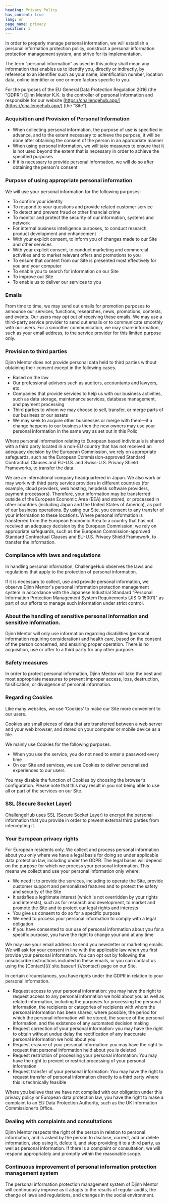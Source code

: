 ```yaml
---
heading: Privacy Policy
has_content: true
lang: en
page_name: privacy
position: 1
---
```

In order to properly manage personal information,
we will establish a personal information protection policy,
construct a personal information protection management system,
and strive for its implementation.

The term “personal information” as used in this policy shall mean
any information that enables us to identify you,
directly or indirectly,
by reference to an identifier such as your name,
identification number,
location data,
online identifier
or one or more factors specific to you.

For the purposes of the EU General Data Protection Regulation 2016
(the “GDPR”)
Djinn Mentor K.K. is the controller of personal information
and responsible for our website
[https://challengehub.app/](https://challengehub.app/)
(the “Site”).

### Acquisition and Provision of Personal Information

- When collecting personal information,
the purpose of use is specified in advance,
and to the extent necessary to achieve the purpose,
it will be done after obtaining the consent of the person
in an appropriate manner
- When using personal information,
we will take measures to ensure that it is not used
beyond the extent that is necessary in order to achieve the specified purposes
- If it is necessary to provide personal information,
we will do so after obtaining the person's consent

### Purpose of using appropriate personal information

We will use your personal information for the following purposes:

- To confirm your identity
- To respond to your questions
and provide related customer service
- To detect and prevent fraud
or other financial crime
- To monitor and protect the security of
our information, systems and network
- For internal business intelligence purposes,
to conduct research,
product development and enhancement
- With your explicit consent,
to inform you of
changes made to our Site and other services
- With your explicit consent,
to conduct marketing and commercial activities
and to market relevant offers and promotions to you
- To ensure that content from our Site
is presented most effectively for you and your computer
- To enable you to search for information on our Site
- To improve our Site
- To enable us to deliver our services to you

### Emails

From time to time,
we may send out emails for promotion purposes
to announce our services, functions, researches,
news, promotions, contests, and events.
Our users may opt out of receiving these emails.
We may use a third-party service provider
to send out emails
or to communicate smoothly with our users.
For a smoother communication,
we may share information,
such as your email address,
to the service provider for this limited purpose only.

### Provision to third parties

Djinn Mentor does not provide personal data held
to third parties without obtaining their consent
except in the following cases.

- Based on the law
- Our professional advisors such as auditors,
accountants and lawyers, etc.
- Companies that provide services to help us
with our business activities,
such as data storage, maintenance services,
database management, and payment processing
- Third parties to whom we may choose to sell,
transfer, or merge parts of our business or our assets
- We may seek to acquire other businesses or merge with them—if a change happens to our business
then the new owners may use your personal information
in the same way as set out in this Polic

Where personal information relating to
European based individuals is shared
with a third party located in a non-EU country
that has not received an adequacy decision by the European Commission,
we rely on appropriate safeguards,
such as the European Commission-approved
Standard Contractual Clauses
and EU-U.S. and Swiss-U.S. Privacy Shield Frameworks,
to transfer the data.

We are an international company headquartered in Japan.
We also work or may work with third party service providers
in different countries
(for example, cloud providers, web hosting,
helpdesk software providers, payment processors).
Therefore, your information may be transferred
outside of the European Economic Area (EEA)
and stored, or processed in other countries
(including Japan and the United States of America),
as part of our business operations.
By using our Site,
you consent to any transfer of your information to these locations.
Where personal information is transferred from the European Economic Area
to a country that has not received an adequacy decision
by the European Commission,
we rely on appropriate safeguards,
such as the European Commission-approved Standard Contractual Clauses
and EU-U.S. Privacy Shield Framework,
to transfer the information.

### Compliance with laws and regulations

In handling personal information,
ChallengeHub observes the laws and regulations
that apply to the protection of personal information.

If it is necessary to collect,
use and provide personal information,
we observe Djinn Mentor's personal information protection management system
in accordance with the Japanese Industrial Standard
"Personal Information Protection Management System Requirements (JIS Q 15001)"
as part of our efforts to manage such information under strict control.

### About the handling of sensitive personal information and sensitive information.

Djinn Mentor will only use information regarding disabilities
(personal information requiring consideration)
and health care, based on the consent of the person concerned,
and ensuring proper operation.
There is no acquisition, use or offer to a third party for any other purpose.

### Safety measures

In order to protect personal information,
Djinn Mentor will take the best and most appropriate measures
to prevent improper access, loss, destruction, falsification,
or divulgence of personal information.

### Regarding Cookies

Like many websites, we use ‘Cookies’
to make our Site more convenient to our users.

Cookies are small pieces of data
that are transferred between a web server and your web browser,
and stored on your computer or mobile device as a file.

We mainly use Cookies for the following purposes.

- When you use the service,
you do not need to enter a password every time
- On our Site and services,
we use Cookies to deliver personalized experiences to our users

You may disable the function of Cookies
by choosing the browser’s configuration.
Please note that this may result in
you not being able to use all or part of the services on our Site.

### SSL (Secure Socket Layer)

ChallengeHub uses SSL (Secure Socket Layer)
to encrypt the personal information that you provide
in order to prevent external third parties from intercepting it.

### Your European privacy rights

For European residents only.
We collect and process personal information about you
only where we have a legal basis for doing so
under applicable data protection law, including under the GDPR.
The legal bases will depend
on the purpose for which we process your personal information.
This means we collect and use your personal information only where:

- We need it to provide the services,
including to operate the Site,
provide customer support and personalized features
and to protect the safety and security of the Site
- It satisfies a legitimate interest
(which is not overridden by your rights and interests),
such as for research and development,
to market and promote the Site
and to protect our legal rights and interests
- You give us consent to do so for a specific purpose
- We need to process your personal information
to comply with a legal obligation
- If you have consented to our use of personal information about you
for a specific purpose,
you have the right to change your and at any time

We may use your email address
to send you newsletter or marketing emails.
We will ask for your consent in line with the applicable law
when you first provide your personal information.
You can opt out by following the unsubscribe instructions
included in these emails,
or you can contact us using the [Contact]({{ site.baseurl }}/contact) page on our Site.

In certain circumstances,
you have rights under the GDPR in relation to your personal information.

- Request access to your personal information:
you may have the right to request access
to any personal information we hold about you
as well as related information,
including the purposes for processing the personal information,
the recipients or categories of recipients
with whom the personal information has been shared,
where possible, the period for which the personal information will be stored,
the source of the personal information,
and the existence of any automated decision making
- Request correction of your personal information:
you may have the right to obtain without undue delay
the rectification of any inaccurate personal information we hold about you
- Request erasure of your personal information:
you may have the right to request that personal information held about you is deleted
- Request restriction of processing your personal information:
You may have the right to prevent or restrict processing of your personal information
- Request transfer of your personal information:
You may have the right to request transfer of personal information directly
to a third party where this is technically feasible

Where you believe that we have not complied with
our obligation under this privacy policy or European data protection law,
you have the right to make a complaint to
an EU Data Protection Authority,
such as the UK Information Commissioner’s Office.

### Dealing with complaints and consultations

Djinn Mentor respects the right of the person
in relation to personal information,
and is asked by the person to disclose, correct, add or delete information,
stop using it, delete it, and stop providing it to a third party,
as well as personal information.
If there is a complaint or consultation,
we will respond appropriately and promptly within the reasonable scope.

### Continuous improvement of personal information protection management system

The personal information protection management system of Djinn Mentor
will continuously improve as it adapts to the results of regular audits,
the change of laws and regulations,
and changes in the social environment.
